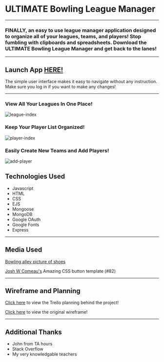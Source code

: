 # ULTIMATE Bowling League Manager
---

### FINALLY, an easy to use league manager application designed to organize all of your leagues, teams, and players! Stop fumbling with clipboards and spreadsheets. Download the ULTIMATE Bowling League Manager and get back to the lanes!

---

## Launch App [HERE!](https://tranquil-atoll-53266.herokuapp.com/leagues)

The simple user interface makes it easy to navigate without any instruction. Make sure you log in if you want to make any changes!

---
### View All Your Leagues In One Place!
![league-index](https://i.imgur.com/E7GX4us.png)

### Keep Your Player List Organized!
![player-index](https://i.imgur.com/EtKAfaB.png)

### Easily Create New Teams and Add Players!
![add-player](https://i.imgur.com/j4Nys8z.png)

## Technologies Used
- Javascript
- HTML
- CSS
- EJS
- Mongoose
- MongoDB
- Google OAuth
- Google Fonts
- Express

---

## Media Used

[Bowling alley picture of shoes](https://unsplash.com/photos/d-1FY75fh_s)

[Josh W Comeau's](https://getcssscan.com/css-buttons-examples) Amazing CSS button template (#82)

---

## Wireframe and Planning

[Click here](https://trello.com/b/hKamNz5M/bowling-league-manager) to view the Trello planning behind the project!

[Click here](https://whimsical.com/erd-QVjT6fGSPuEjB7ZjR1WB7K) to view the original wireframe!

---

## Additional Thanks
- John from TA hours
- Stack Overflow
- My very knowledgable teachers